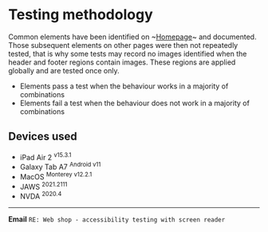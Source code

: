 # Testing methodology
Common elements have been identified on ~[Homepage](https://github.com/canaxess/visionaustralia-designsystem/blob/main/design-system-template/homepage.md)~ and documented. Those subsequent elements on other pages were then not repeatedly tested, that is why some tests may record no images identified when the header and footer regions contain images. These regions are applied globally and are tested once only.
- Elements pass a test when the behaviour works in a majority of combinations
- Elements fail a test when the behaviour does not work in a majority of combinations

## Devices used
- iPad Air 2 <sup>v15.3.1</sup>
- Galaxy Tab A7 <sup>Android v11</sup>
- MacOS <sup>Monterey v12.2.1</sup>
- JAWS <sup>2021.2111</sup>
- NVDA <sup>2020.4</sup>
---

**Email** `RE: Web shop - accessibility testing with screen reader`
